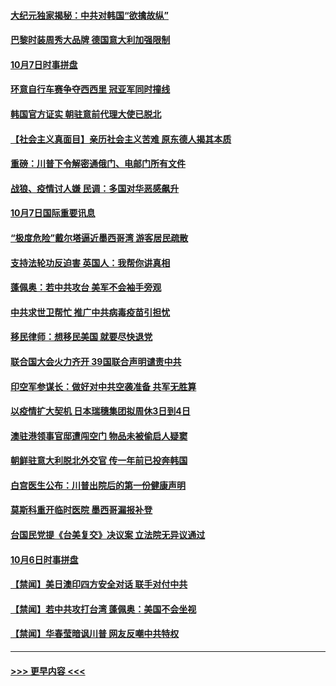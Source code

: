 #### [大纪元独家揭秘：中共对韩国“欲擒故纵”](../pages/prog202/a102958367.md?t=10081051) 
#### [巴黎时装周秀大品牌 德国意大利加强限制](../pages/prog202/a102958070.md?t=10081051) 
#### [10月7日时事拼盘](../pages/prog202/a102958222.md?t=10081051) 
#### [环意自行车赛争夺西西里 冠亚军同时撞线](../pages/prog202/a102958202.md?t=10081051) 
#### [韩国官方证实 朝驻意前代理大使已脱北](../pages/prog202/a102958110.md?t=10081051) 
#### [【社会主义真面目】亲历社会主义苦难 原东德人揭其本质](../pages/prog202/a102958060.md?t=10081051) 
#### [重磅：川普下令解密通俄门、电邮门所有文件](../pages/prog202/a102957890.md?t=10081051) 
#### [战狼、疫情讨人嫌 民调：多国对华恶感飙升](../pages/prog202/a102957846.md?t=10081051) 
#### [10月7日国际重要讯息](../pages/prog202/a102957855.md?t=10081051) 
#### [“极度危险”戴尔塔逼近墨西哥湾 游客居民疏散](../pages/prog202/a102957836.md?t=10081051) 
#### [支持法轮功反迫害 英国人：我帮你讲真相](../pages/prog202/a102957812.md?t=10081051) 
#### [蓬佩奥：若中共攻台 美军不会袖手旁观](../pages/prog202/a102957815.md?t=10081051) 
#### [中共求世卫帮忙 推广中共病毒疫苗引担忧](../pages/prog202/a102957784.md?t=10081051) 
#### [移民律师：想移民美国 就要尽快退党](../pages/prog202/a102957763.md?t=10081051) 
#### [联合国大会火力齐开 39国联合声明谴责中共](../pages/prog202/a102957753.md?t=10081051) 
#### [印空军参谋长：做好对中共空袭准备 共军无胜算](../pages/prog202/a102957723.md?t=10081051) 
#### [以疫情扩大契机 日本瑞穗集团拟周休3日到4日](../pages/prog202/a102957761.md?t=10081051) 
#### [澳驻港领事官邸遭闯空门 物品未被偷启人疑窦](../pages/prog202/a102957720.md?t=10081051) 
#### [朝鲜驻意大利脱北外交官 传一年前已投奔韩国](../pages/prog202/a102957691.md?t=10081051) 
#### [白宫医生公布：川普出院后的第一份健康声明](../pages/prog202/a102957673.md?t=10081051) 
#### [莫斯科重开临时医院 墨西哥漏报补登](../pages/prog202/a102957363.md?t=10081051) 
#### [台国民党提《台美复交》决议案 立法院无异议通过](../pages/prog202/a102957489.md?t=10081051) 
#### [10月6日时事拼盘](../pages/prog202/a102957542.md?t=10081051) 
#### [【禁闻】美日澳印四方安全对话 联手对付中共](../pages/prog202/a102957549.md?t=10081051) 
#### [【禁闻】若中共攻打台湾 蓬佩奥：美国不会坐视](../pages/prog202/a102957538.md?t=10081051) 
#### [【禁闻】华春莹暗讽川普 网友反嘲中共特权](../pages/prog202/a102957515.md?t=10081051) 

----
#### [ >>> 更早内容 <<< ](../indexes/prog202-earlier.md)
